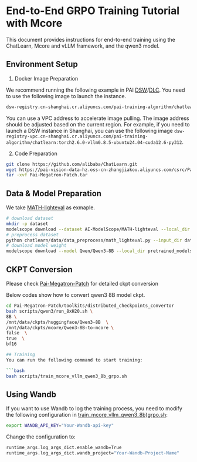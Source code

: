 # End-to-End GRPO Training Tutorial with Mcore

This document provides instructions for end-to-end training using the ChatLearn, Mcore and vLLM framework, and the qwen3 model.

## Environment Setup
1. Docker Image Preparation

We recommend running the following example in PAI [DSW](https://help.aliyun.com/zh/pai/user-guide/create-and-manage-dsw-instances/)/[DLC](https://help.aliyun.com/zh/pai/user-guide/create-a-training-task?spm=a2c4g.11186623.help-menu-30347.d_3_3_5_5.2dfb1925l3QjwG). You need to use the following image to launch the instance.
```bash
dsw-registry.cn-shanghai.cr.aliyuncs.com/pai-training-algorithm/chatlearn:torch2.6.0-vllm0.8.5-ubuntu24.04-cuda12.6-py312
```

You can use a VPC address to accelerate image pulling. The image address should be adjusted based on the current region. For example, if you need to launch a DSW instance in Shanghai, you can use the following image `dsw-registry-vpc.cn-shanghai.cr.aliyuncs.com/pai-training-algorithm/chatlearn:torch2.6.0-vllm0.8.5-ubuntu24.04-cuda12.6-py312`.

2. Code Preparation

```bash
git clone https://github.com/alibaba/ChatLearn.git
wget https://pai-vision-data-hz.oss-cn-zhangjiakou.aliyuncs.com/csrc/Pai-Megatron-Patch.tar
tar -xvf Pai-Megatron-Patch.tar
```

## Data & Model Preparation
We take [MATH-lighteval](https://www.modelscope.cn/datasets/AI-ModelScope/MATH-lighteval) as exmaple.
```bash
# download dataset
mkdir -p dataset
modelscope download --dataset AI-ModelScope/MATH-lighteval --local_dir dataset/MATH-lighteval
# preprocess dataset
python chatlearn/data/data_preprocess/math_lighteval.py --input_dir dataset/MATH-lighteval --local_dir dataset/MATH-lighteval
# download model weight
modelscope download --model Qwen/Qwen3-8B --local_dir pretrained_models/Qwen3-8B
```

## CKPT Conversion

Please check [Pai-Megatron-Patch](https://github.com/alibaba/Pai-Megatron-Patch) for detailed ckpt conversion

Below codes show how to convert qwen3 8B model ckpt.
```bash
cd Pai-Megatron-Patch/toolkits/distributed_checkpoints_convertor
bash scripts/qwen3/run_8xH20.sh \
8B \
/mnt/data/ckpts/huggingface/Qwen3-8B  \
/mnt/data/ckpts/mcore/Qwen3-8B-to-mcore \
false  \
true  \
bf16

## Training
You can run the following command to start training:

```bash
bash scripts/train_mcore_vllm_qwen3_8b_grpo.sh
```

## Using Wandb
If you want to use Wandb to log the training process, you need to modify the following configuration in [train_mcore_vllm_qwen3_8b)grpo.sh](../../../scripts/train_mcore_vllm_qwen3_8b_grpo.sh):

```bash
export WANDB_API_KEY="Your-Wandb-api-key"
```
Change the configuration to:
```bash
runtime_args.log_args_dict.enable_wandb=True
runtime_args.log_args_dict.wandb_project="Your-Wandb-Project-Name"
```